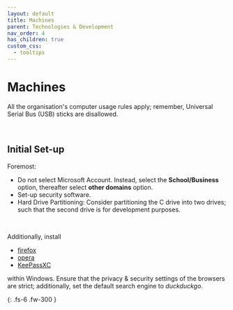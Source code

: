 ```yaml
---
layout: default
title: Machines
parent: Technologies & Development
nav_order: 4
has_children: true
custom_css:
  - tooltips
---
```



# Machines

All the organisation's computer usage rules apply; remember, Universal Serial Bus (USB) sticks are disallowed.

<br>

## Initial Set-up

Foremost:

* Do not select Microsoft Account.  Instead, select the **School/Business** option, thereafter select **other domains** option.
* Set-up security software.
* Hard Drive Partitioning: Consider partitioning the C drive into two drives; such that the second drive is for development purposes.

<br>

Additionally, install

* [firefox](https://www.mozilla.org/en-GB/firefox/)
* [opera](https://www.opera.com)
* [KeePassXC](https://keepassxc.org/)

within Windows.  Ensure that the privacy & security settings of the browsers are strict; additionally, set the default search engine to _duckduckgo_.


{: .fs-6 .fw-300 }


<br>
<br>

<br>
<br>

<br>
<br>

<br>
<br>
